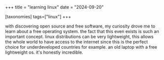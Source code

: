 +++
title = "learning linux" 
date = "2024-09-20"

[taxonomies]
tags=["linux"]
+++

with discovering open source and free software, my curiosity drove me to learn about a free operating system. the fact that this even exists is such an important concept. linux distributions can be very lightweight, this allows the whole world to have access to the internet since this is the perfect choice for underdeveloped countries for example. an old laptop with a free lightweight os. it's honestly incredible.